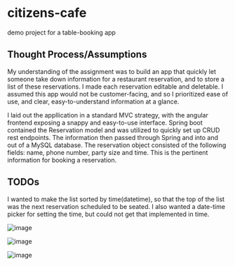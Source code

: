 # citizens-cafe
demo project for a table-booking app


<h2>Thought Process/Assumptions</h2>

<p>My understanding of the assignment was to build an app that quickly let someone take down information for a restaurant reservation, and to store a list of these reservations.  I made each reservation editable and deletable.  I assumed this app would not be customer-facing, and so I prioritized ease of use, and clear, easy-to-understand information at a glance.</p>

<p>I laid out the appllication in a standard MVC strategy, with the angular frontend exposing a snappy and easy-to-use interface.  Spring boot contained the Reservation model and was utilized to quickly set up CRUD rest endpoints.  The information then passed through Spring and into and out of a MySQL database.  The reservation object consisted of the following fields: name, phone number, party size and time.  This is the pertinent information for booking a reservation.</p>

<h2>TODOs</h2>

<p>I wanted to make the list sorted by time(datetime), so that the top of the list was the next reservation scheduled to be seated.  I also wanted a date-time picker for setting the time, but could not get that implemented in time.</p>


![image](https://github.com/Michael-Cooper/citizens-cafe/assets/19694870/98d49e29-81ec-4b85-b514-655740d7799b)


![image](https://github.com/Michael-Cooper/citizens-cafe/assets/19694870/859b99ec-c471-4c26-9cbf-0570ff9d74bb)


![image](https://github.com/Michael-Cooper/citizens-cafe/assets/19694870/705db633-f3ba-466f-96c8-1cc402442966)


